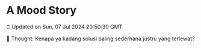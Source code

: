 # A Mood Story

⏰ Updated on Sun, 07 Jul 2024 20:50:30 GMT

💭 Thought: Kenapa ya kadang solusi paling sederhana justru yang terlewat?

